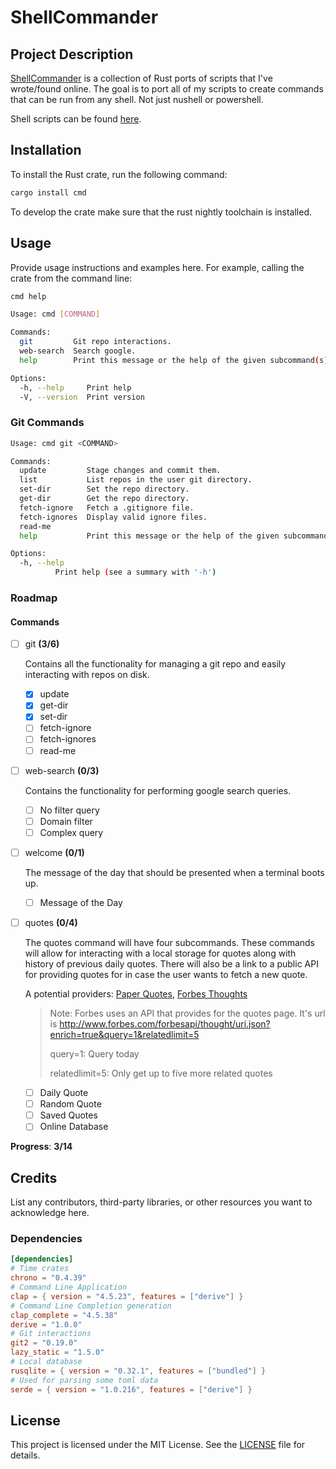 # ShellCommander

## Project Description

[ShellCommander][repo-cmd] is a collection of Rust ports of scripts that I've wrote/found online. The goal is to port all of my scripts to create commands that can be run from any shell. Not just nushell or powershell.

Shell scripts can be found [here][repo-shell].

## Installation

To install the Rust crate, run the following command:

```sh
cargo install cmd
```

To develop the crate make sure that the rust nightly toolchain is installed.

## Usage

Provide usage instructions and examples here. For example, calling the crate from the command line:

```sh
cmd help

Usage: cmd [COMMAND]

Commands:
  git         Git repo interactions.
  web-search  Search google.
  help        Print this message or the help of the given subcommand(s)

Options:
  -h, --help     Print help
  -V, --version  Print version
```

### Git Commands

```sh
Usage: cmd git <COMMAND>

Commands:
  update         Stage changes and commit them.
  list           List repos in the user git directory.
  set-dir        Set the repo directory.
  get-dir        Get the repo directory.
  fetch-ignore   Fetch a .gitignore file.
  fetch-ignores  Display valid ignore files.
  read-me
  help           Print this message or the help of the given subcommand(s)

Options:
  -h, --help
          Print help (see a summary with '-h')
```

### Roadmap

#### Commands

- [ ] git **(3/6)**

    Contains all the functionality for managing a git repo and easily interacting with repos on disk.

  - [x] update
  - [x] get-dir
  - [x] set-dir
  - [ ] fetch-ignore
  - [ ] fetch-ignores
  - [ ] read-me
- [ ] web-search **(0/3)**

    Contains the functionality for performing google search queries.

  - [ ] No filter query
  - [ ] Domain filter
  - [ ] Complex query
- [ ] welcome **(0/1)**

    The message of the day that should be presented when a terminal boots up.

  - [ ] Message of the Day
- [ ] quotes **(0/4)**
  
    The quotes command will have four subcommands. These commands will allow for interacting with a local storage for quotes along with history of previous daily quotes. There will also be a link to a public API for providing quotes for in case the user wants to fetch a new quote.

    A potential providers: [Paper Quotes][api-paper-quotes], [Forbes Thoughts][api-forbes]

    > Note:
    > Forbes uses an API that provides for the quotes page. It's url is http://www.forbes.com/forbesapi/thought/uri.json?enrich=true&query=1&relatedlimit=5
    >
    >query=1: Query today
    >
    >relatedlimit=5: Only get up to five more related quotes

  - [ ] Daily Quote
  - [ ] Random Quote
  - [ ] Saved Quotes
  - [ ] Online Database

**Progress**: **3/14**

## Credits

List any contributors, third-party libraries, or other resources you want to acknowledge here.

### Dependencies

```toml
[dependencies]
# Time crates
chrono = "0.4.39"
# Command Line Application
clap = { version = "4.5.23", features = ["derive"] }
# Command Line Completion generation
clap_complete = "4.5.38"
derive = "1.0.0"
# Git interactions
git2 = "0.19.0"
lazy_static = "1.5.0"
# Local database
rusqlite = { version = "0.32.1", features = ["bundled"] }
# Used for parsing some toml data 
serde = { version = "1.0.216", features = ["derive"] }
```

## License

This project is licensed under the MIT License. See the [LICENSE](LICENSE.md) file for details.

[repo-cmd]: https://github.com/Spyder337/cmd
[repo-shell]: https://github.com/Spyder337/nu-config
[api-paper-quotes]: https://paperquotes.com
[api-forbes]: https://www.forbes.com/quotes/1/